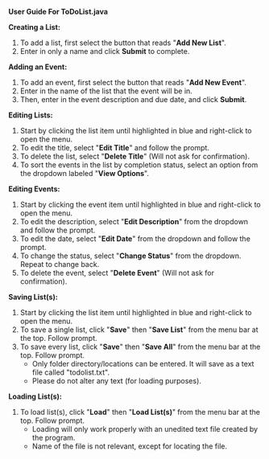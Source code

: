 **User Guide For ToDoList.java**

**Creating a List:**
1. To add a list, first select the button that reads "**Add New List**".
2. Enter in only a name and click **Submit** to complete.

**Adding an Event:**
1. To add an event, first select the button that reads "**Add New Event**".
2. Enter in the name of the list that the event will be in.
3. Then, enter in the event description and due date, and click **Submit**.

**Editing Lists:**
1. Start by clicking the list item until highlighted in blue and right-click to open the menu.
2. To edit the title, select "**Edit Title**" and follow the prompt.
3. To delete the list, select "**Delete Title**" (Will not ask for confirmation).
4. To sort the events in the list by completion status, select an option from the dropdown labeled "**View Options**".

**Editing Events:**
1. Start by clicking the event item until highlighted in blue and right-click to open the menu.
2. To edit the description, select "**Edit Description**" from the dropdown and follow the prompt.
3. To edit the date, select "**Edit Date**" from the dropdown and follow the prompt.
4. To change the status, select "**Change Status**" from the dropdown. Repeat to change back.
5. To delete the event, select "**Delete Event**" (Will not ask for confirmation).

**Saving List(s):**
1. Start by clicking the list item until highlighted in blue and right-click to open the menu.
2. To save a single list, click "**Save**" then "**Save List**" from the menu bar at the top. Follow prompt.
3. To save every list, click "**Save**" then "**Save All**" from the menu bar at the top. Follow prompt.
   - Only folder directory/locations can be entered. It will save as a text file called "todolist.txt".
   - Please do not alter any text (for loading purposes).

**Loading List(s):**
1. To load list(s), click "**Load**" then "**Load List(s)**" from the menu bar at the top. Follow prompt.
    - Loading will only work properly with an unedited text file created by the program. 
    - Name of the file is not relevant, except for locating the file.
